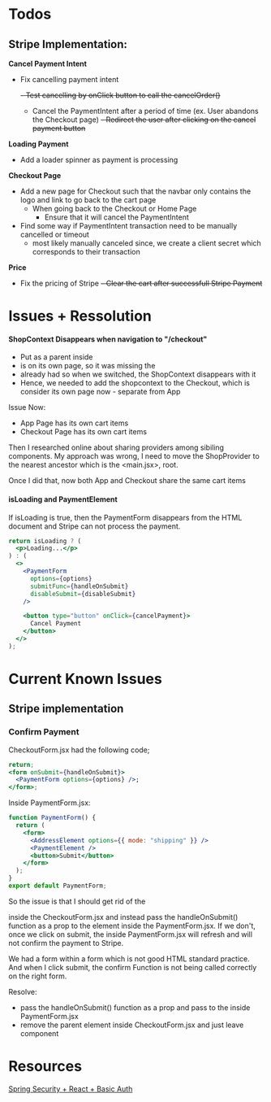 # Todos

## Stripe Implementation:

**Cancel Payment Intent**

- Fix cancelling payment intent

  ~~- Test cancelling by onClick button to call the cancelOrder()~~

  - Cancel the PaymentIntent after a period of time (ex. User abandons the Checkout page)
    ~~- Redirect the user after clicking on the cancel payment button~~

**Loading Payment**

- Add a loader spinner as payment is processing

**Checkout Page**

- Add a new page for Checkout such that the navbar only contains the logo and link to go back to the cart page
  - When going back to the Checkout or Home Page
    - Ensure that it will cancel the PaymentIntent
- Find some way if PaymentIntent transaction need to be manually cancelled or timeout
  - most likely manually canceled since, we create a client secret which corresponds to their transaction

**Price**

- Fix the pricing of Stripe
  ~~- Clear the cart after successfull Stripe Payment~~

# Issues + Ressolution

#### ShopContext Disappears when navigation to "/checkout"

- Put <ShopContext> as a parent inside <Checkout>
- <Checkout> is on its own page, so it was missing the <ShopContext>
- <App> already had <ShopContext> so when we switched, the ShopContext disappears with it
- Hence, we needed to add the shopcontext to the Checkout, which is consider its own page now - separate from App


Issue Now:
- App Page has its own cart items 
- Checkout Page has its own cart items

Then I researched online about sharing providers among sibiling components. 
My approach was wrong, I need to move the ShopProvider to the nearest ancestor which is the <main.jsx>, root. 

Once I did that, now both App and Checkout share the same cart items 

#### isLoading and PaymentElement

If isLoading is true, then the PaymentForm disappears from the HTML document and Stripe can not process the payment.

```jsx
return isLoading ? (
  <p>Loading...</p>
) : (
  <>
    <PaymentForm
      options={options}
      submitFunc={handleOnSubmit}
      disableSubmit={disableSubmit}
    />

    <button type="button" onClick={cancelPayment}>
      Cancel Payment
    </button>
  </>
);
```

# Current Known Issues

## Stripe implementation

### Confirm Payment

CheckoutForm.jsx had the following code;

```jsx
return;
<form onSubmit={handleOnSubmit}>
  <PaymentForm options={options} />;
</form>;
```

Inside PaymentForm.jsx:

```jsx
function PaymentForm() {
  return (
    <form>
      <AddressElement options={{ mode: "shipping" }} />
      <PaymentElement />
      <button>Submit</button>
    </form>
  );
}
export default PaymentForm;
```

So the issue is that I should get rid of the <form> inside the CheckoutForm.jsx and instead pass the handleOnSubmit() function as a prop to the <form> element inside the PaymentForm.jsx. If we don't, once we click on submit, the <form> inside PaymentForm.jsx will refresh and will not confirm the payment to Stripe.

We had a form within a form which is not good HTML standard practice. And when I click submit, the confirm Function is not being called correctly on the right form. 

Resolve:

- pass the handleOnSubmit() function as a prop and pass to the <form> inside PaymentForm.jsx
- remove the <form> parent element inside CheckoutForm.jsx and just leave <PaymentForm> component

# Resources

[Spring Security + React + Basic Auth](https://stackoverflow.com/questions/61441508/spring-security-with-rest-api-with-react)
